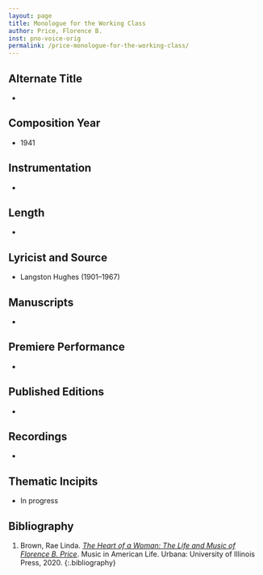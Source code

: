 ```yaml
---
layout: page
title: Monologue for the Working Class
author: Price, Florence B.
inst: pno-voice-orig
permalink: /price-monologue-for-the-working-class/
---
```


## Alternate Title
- 

## Composition Year
- 1941

## Instrumentation
- 

## Length
- 

## Lyricist and Source
- Langston  Hughes (1901&ndash;1967)

## Manuscripts
- 

## Premiere Performance
- 

## Published Editions
- 

## Recordings
- 

## Thematic Incipits
- In progress

## Bibliography
1. Brown, Rae Linda. <a href="https://www.worldcat.org/title/1122800180" target="_blank">*The Heart of a Woman: The Life and Music of Florence B. Price*</a>. Music in American Life. Urbana: University of Illinois Press, 2020.
{:.bibliography}

